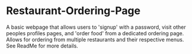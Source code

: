 # Restaurant-Ordering-Page
A basic webpage that allows users to 'signup' with a password, visit other peoples profiles pages, and 'order food' from a dedicated ordering page. Allows for ordering from multiple restaurants and their respective menus. See ReadMe for more details.
